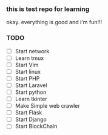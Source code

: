 ### this is test repo for learning 

okay. everything is good and i'm fun!!!

### TODO

- [ ] Start network
- [ ] Learn tmux
- [ ] Start Vim
- [ ] Start linux
- [ ] Start PHP
- [ ] Start Laravel
- [ ] Start python
- [ ] Learn tkinter
- [ ] Make Simple web crawler
- [ ] Start Flask
- [ ] Start Django
- [ ] Start BlockChain
